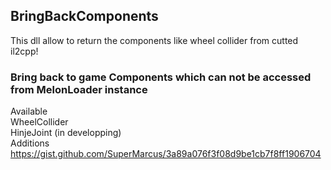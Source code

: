 ## BringBackComponents
This dll allow to return the components like wheel collider from cutted il2cpp!
### Bring back to game Components which can not be accessed from MelonLoader instance
Available<br/>
WheelCollider<br/>
HinjeJoint (in developping)<br/>
Additions https://gist.github.com/SuperMarcus/3a89a076f3f08d9be1cb7f8ff1906704<br/>
